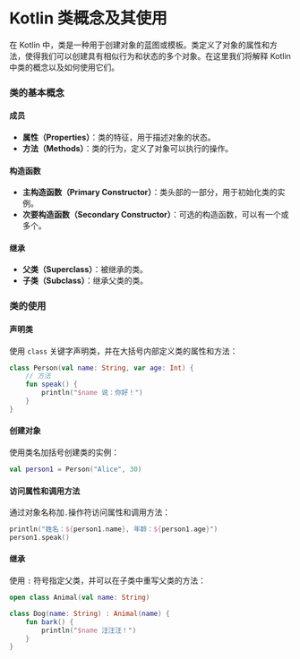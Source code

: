 Kotlin 类概念及其使用
===

在 Kotlin 中，类是一种用于创建对象的蓝图或模板。类定义了对象的属性和方法，使得我们可以创建具有相似行为和状态的多个对象。在这里我们将解释 Kotlin 中类的概念以及如何使用它们。

### 类的基本概念

#### 成员

- **属性（Properties）**：类的特征，用于描述对象的状态。
- **方法（Methods）**：类的行为，定义了对象可以执行的操作。

#### 构造函数

- **主构造函数（Primary Constructor）**：类头部的一部分，用于初始化类的实例。
- **次要构造函数（Secondary Constructor）**：可选的构造函数，可以有一个或多个。

#### 继承

- **父类（Superclass）**：被继承的类。
- **子类（Subclass）**：继承父类的类。

### 类的使用

#### 声明类

使用 `class` 关键字声明类，并在大括号内部定义类的属性和方法：

```kotlin
class Person(val name: String, var age: Int) {
    // 方法
    fun speak() {
        println("$name 说：你好！")
    }
}
```

#### 创建对象

使用类名加括号创建类的实例：

```kotlin
val person1 = Person("Alice", 30)
```

#### 访问属性和调用方法

通过对象名称加`.`操作符访问属性和调用方法：

```kotlin
println("姓名：${person1.name}, 年龄：${person1.age}")
person1.speak()
```

#### 继承

使用 `:` 符号指定父类，并可以在子类中重写父类的方法：

```kotlin
open class Animal(val name: String)

class Dog(name: String) : Animal(name) {
    fun bark() {
        println("$name 汪汪汪！")
    }
}
```
